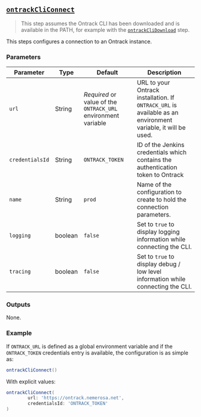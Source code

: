 ## [`ontrackCliConnect`](ontrackCliConnect.groovy)

> This step assumes the Ontrack CLI has been downloaded and is available in the PATH, for example with the [`ontrackCliDownload`](ontrackCliDownload.md) step.

This steps configures a connection to an Ontrack instance.

### Parameters

| Parameter | Type | Default | Description |
|---|---|---|---|
| `url` | String | _Required_ or value of the `ONTRACK_URL` environment variable | URL to your Ontrack installation. If `ONTRACK_URL` is available as an environment variable, it will be used. |
| `credentialsId` | String | `ONTRACK_TOKEN` | ID of the Jenkins credentials which contains the authentication token to Ontrack |
| `name` | String | `prod` | Name of the configuration to create to hold the connection parameters.
| `logging` | boolean | `false` | Set to `true` to display logging information while connecting the CLI. |
| `tracing` | boolean | `false` | Set to `true` to display debug / low level information while connecting the CLI. |

### Outputs

None.

### Example

If `ONTRACK_URL` is defined as a global environment variable and if 
the `ONTRACK_TOKEN` credentials entry is available, the configuration is as simple as:

```groovy
ontrackCliConnect()
```

With explicit values:

```groovy
ontrackCliConnect(
        url: 'https://ontrack.nemerosa.net',
        credentialsId: 'ONTRACK_TOKEN'
)
```
